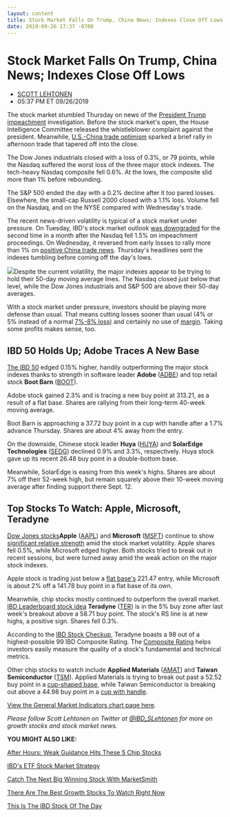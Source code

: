 ```yaml
---
layout: content
title: Stock Market Falls On Trump, China News; Indexes Close Off Lows
date: 2019-09-26 17:37 -0700
---
```



Stock Market Falls On Trump, China News; Indexes Close Off Lows
================================================================




* [SCOTT LEHTONEN](https://www.investors.com/author/lehtonens/ "Posts by SCOTT LEHTONEN")
* 05:37 PM ET 09/26/2019




The stock market stumbled Thursday on news of the [President Trump impeachment](https://www.investors.com/news/why-dow-jones-shrugs-off-trump-impeachment/) investigation. Before the stock market's open, the House Intelligence Committee released the whistleblower complaint against the president. Meanwhile, [U.S.-China trade optimism](https://www.reuters.com/article/us-usa-trade-china/chinas-top-diplomat-says-beijing-willing-to-buy-more-u-s-products-idUSKBN1WB2RC?il=0) sparked a brief rally in afternoon trade that tapered off into the close.




The Dow Jones industrials closed with a loss of 0.3%, or 79 points, while the Nasdaq suffered the worst loss of the three major stock indexes. The tech-heavy Nasdaq composite fell 0.6%. At the lows, the composite slid more than 1% before rebounding.


The S&P 500 ended the day with a 0.2% decline after it too pared losses. Elsewhere, the small-cap Russell 2000 closed with a 1.1% loss. Volume fell on the Nasdaq, and on the NYSE compared with Wednesday's trade.


The recent news-driven volatility is typical of a stock market under pressure. On Tuesday, IBD's stock market outlook [was downgraded](https://www.investors.com/market-trend/the-big-picture/stocks-today-see-downgrade-for-2nd-time-in-a-month-what-to-do-now/) for the second time in a month after the Nasdaq fell 1.5% on impeachment proceedings. On Wednesday, it reversed from early losses to rally more than 1% on [positive China trade news](https://www.investors.com/market-trend/the-big-picture/stock-market-rallies-shrugs-off-ukraine-impeachment-inquiry/). Thursday's headlines sent the indexes tumbling before coming off the day's lows.


![](https://www.investors.com/wp-content/uploads/2019/09/MP_4x4_092619-248x300.jpg)Despite the current volatility, the major indexes appear to be trying to hold their 50-day moving average lines. The Nasdaq closed just below that level, while the Dow Jones industrials and S&P 500 are above their 50-day averages.


With a stock market under pressure, investors should be playing more defense than usual. That means cutting losses sooner than usual (4% or 5% instead of a normal [7%-8% loss](https://www.investors.com/how-to-invest/investors-corner/how-to-balance-profits-and-losses-in-any-market-environment/)) and certainly no use of [margin](https://www.investors.com/how-to-invest/investors-corner/what-is-margin-trading/). Taking some profits makes sense, too.


IBD 50 Holds Up; Adobe Traces A New Base
----------------------------------------


[The IBD 50](https://research.investors.com/stock-lists/ibd-50/) edged 0.15% higher, handily outperforming the major stock indexes thanks to strength in software leader **Adobe** ([ADBE](https://research.investors.com/quote.aspx?symbol=ADBE)) and top retail stock **Boot Barn** ([BOOT](https://research.investors.com/quote.aspx?symbol=BOOT)).


Adobe stock gained 2.3% and is tracing a new buy point at 313.21, as a result of a flat base. Shares are rallying from their long-term 40-week moving average.


Boot Barn is approaching a 37.72 buy point in a cup with handle after a 1.7% advance Thursday. Shares are about 4% away from the entry.



On the downside, Chinese stock leader **Huya** ([HUYA](https://research.investors.com/quote.aspx?symbol=HUYA)) and **SolarEdge Technologies** ([SEDG](https://research.investors.com/quote.aspx?symbol=SEDG)) declined 0.9% and 3.3%, respectively. Huya stock gave up its recent 26.48 buy point in a double-bottom base.


Meanwhile, SolarEdge is easing from this week's highs. Shares are about 7% off their 52-week high, but remain squarely above their 10-week moving average after finding support there Sept. 12.


Top Stocks To Watch: Apple, Microsoft, Teradyne
-----------------------------------------------



[Dow Jones stocks](https://www.investors.com/research/dow-jones-stocks/)**Apple** ([AAPL](https://research.investors.com/quote.aspx?symbol=AAPL)) and **Microsoft** ([MSFT](https://research.investors.com/quote.aspx?symbol=MSFT)) continue to show [significant relative strength](https://www.investors.com/how-to-invest/investors-corner/a-stock-breakout-specialty-tool-the-relative-strength-line/) amid the stock market volatility. Apple shares fell 0.5%, while Microsoft edged higher. Both stocks tried to break out in recent sessions, but were turned away amid the weak action on the major stock indexes.


Apple stock is trading just below a [flat base's](https://www.investors.com/how-to-invest/investors-corner/flat-base-stock-dollar-tree-breakout/) 221.47 entry, while Microsoft is about 2% off a 141.78 buy point in a flat base of its own.



Meanwhile, chip stocks mostly continued to outperform the overall market. [IBD Leaderboard stock idea](https://www.investors.com/product/leaderboard/?artProdLink=Leaderboard) **Teradyne** ([TER](https://research.investors.com/quote.aspx?symbol=TER)) is in the 5% buy zone after last week's breakout above a 58.71 buy point. The stock's RS line is at new highs, a positive sign. Shares fell 0.3%.


According to the [IBD Stock Checkup](https://research.investors.com/stock-checkup/), Teradyne boasts a 98 out of a highest-possible 99 IBD Composite Rating. The [Composite Rating](https://www.investors.com/how-to-invest/investors-corner/how-to-research-growth-stocks/) helps investors easily measure the quality of a stock's fundamental and technical metrics.


Other chip stocks to watch include **Applied Materials** ([AMAT](https://research.investors.com/quote.aspx?symbol=AMAT)) and **Taiwan Semiconductor** ([TSM](https://research.investors.com/quote.aspx?symbol=TSM)). Applied Materials is trying to break out past a 52.52 buy point in a [cup-shaped base](https://www.investors.com/how-to-invest/investors-corner/corner-cup-without-handle/), while Taiwan Semiconductor is breaking out above a 44.98 buy point in a [cup with handle](https://www.investors.com/how-to-invest/investors-corner/the-basics-how-to-analyze-a-stocks-cup-with-handle/).


[View the General Market Indicators chart page here](https://www.investors.com/wp-content/uploads/2019/09/IBD2609152458GMI2.pdf).


*Please follow Scott Lehtonen on Twitter at [@IBD\_SLehtonen](https://twitter.com/IBD_SLehtonen) for more on growth stocks and stock market news.*


**YOU MIGHT ALSO LIKE:**


[After Hours: Weak Guidance Hits These 5 Chip Stocks](https://www.investors.com/market-trend/stock-market-today/dow-jones-futures-micron-earnings-guidance-hits-mu-stock-amat-asml-wdc/)


[IBD's ETF Stock Market Strategy](https://www.investors.com/market-trend/ibds-etf-market-strategy/ibds-etf-market-strategy/)


[Catch The Next Big Winning Stock With MarketSmith](https://www.investors.com/product/marketsmith/?artProdLink=MarketSmith)


[There Are The Best Growth Stocks To Watch Right Now](https://www.investors.com/stock-lists/best-growth-stocks-buy-watch-ibd-stock-lists/)


[This Is The IBD Stock Of The Day](https://www.investors.com/research/ibd-stock-of-the-day/)




